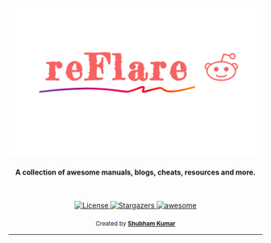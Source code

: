 <p align="center">
  <img src="static/image/logodesign.png" alt="logo">
</p>
<h4 align="center">A collection of awesome manuals, blogs, cheats, resources and more.</h4>

<br>

<p align="center">   
  <a href="https://github.com/imskr/reFlare/blob/master/LICENSE">
    <img src="https://img.shields.io/badge/License-MIT-orange.svg?longCache=true" alt="License">
  </a>
  
  <a href="https://github.com/imskr/reFlare/stargazers">
    <img src="https://img.shields.io/github/stars/imskr/reFlare.svg?style=social" alt="Stargazers">
  </a>

 <a href="https://github.com/imskr">
    <img src="https://cdn.rawgit.com/sindresorhus/awesome/d7305f38d29fed78fa85652e3a63e154dd8e8829/media/badge.svg" alt="awesome">
  </a>
</p>

<p align="center">
  <sub>Created by <a href="https://github.com/imskr"><strong>Shubham Kumar</strong></a>
</p>
<hr noshade>
